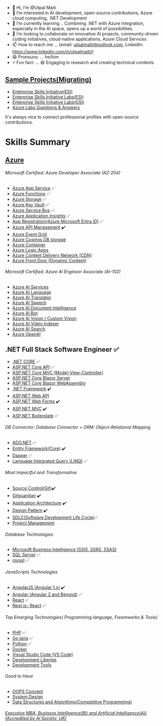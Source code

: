 - 👋 Hi, I’m @Utpal Maiti
- 👀 I’m interested in AI development, open-source contributions, Azure cloud computing, .NET Development
- 🌱 I’m currently learning .. Combining .NET with Azure integration, especially in the AI space, opens up a world of possibilities.
- 💞️ I’m looking to collaborate on innovative AI projects, community-driven coding initiatives, cloud-native applications, Azure Cloud Services
- 📫 How to reach me ... (email: utpalmaiti@outlook.com, LinkedIn: https://www.linkedin.com/in/utpalmaiti/)
- 😄 Pronouns: ... he/him
- ⚡ Fun fact: ... 😄 Engaging in research and creating technical contents

## [Sample Projects(Migrating)](https://github.com/UtpalMaiti/)

- [Enterprise Skills Initiative(ESI)](https://esi.microsoft.com/)
- [Enterprise Skills Initiative Labs(ESI)](https://esi.learnondemand.net/)
- [Enterprise Skills Initiative Labs(GSI)](https://gsi.learnondemand.net/)
- [Azure Labs Questions & Answers](/AzureLabs)

It's always nice to connect professional profiles with open-source contributions.

# Skills Summary

## [Azure](/InterviewQuestionsAnswers/AZURE/)

###### Microsoft Certified: Azure Developer Associate (AZ-204)

- [Azure App Service](/InterviewQuestionsAnswers/AZURE/AzureAppService/) :white_check_mark:
- [Azure Functions](/InterviewQuestionsAnswers/AZURE/AzureFunctions/) :white_check_mark:
- [Azure Storage](/InterviewQuestionsAnswers/AZURE/AzureStorage/) :white_check_mark:
- [Azure Key Vault](/InterviewQuestionsAnswers/AZURE/AzureKeyVault/) :white_check_mark:
- [Azure Service Bus](/InterviewQuestionsAnswers/AZURE/AzureServiceBus) :white_check_mark:
- [Azure Application Insights](/InterviewQuestionsAnswers/AZURE/AzureApplicationInsights) :white_check_mark:
- [App Registration(Azure Microsoft Entra ID)](/InterviewQuestionsAnswers/AZURE/AzureMicrosoftEntraID) :white_check_mark:
- [Azure API Management](/InterviewQuestionsAnswers/AZURE/AzureAPIManagement) ✔️
- [Azure Event Grid](/InterviewQuestionsAnswers/AZURE/AzureEventGrid)
- [Azure Cosmos DB storage](/InterviewQuestionsAnswers/AZURE/AzureCosmosDBstorage)
- [Azure Container](/InterviewQuestionsAnswers/AZURE/AzureAPIManagement)
- [Azure Logic Apps](/InterviewQuestionsAnswers/AZURE/AzureLogicApps)
- [Azure Content Delivery Network (CDN)](</InterviewQuestionsAnswers/AZURE/AzureContentDeliveryNetwork(CDN)VSAzureFrontDoor(DynamicContent)>)
- [Azure Front Door (Dynamic Content)](</InterviewQuestionsAnswers/AZURE/AzureContentDeliveryNetwork(CDN)VSAzureFrontDoor(DynamicContent)>)

###### Microsoft Certified: Azure AI Engineer Associate (AI-102)

- [Azure AI Services](https://github.com/utpal-maiti/Azure_AI_Services)
- [Azure AI Language](https://github.com/utpal-maiti/Azure_AI_Services)
- [Azure AI Translator](https://github.com/utpal-maiti/Azure_AI_Services)
- [Azure AI Speech](https://github.com/utpal-maiti/Azure_AI_Services)
- [Azure Al Document Intelligence](https://github.com/utpal-maiti/Azure_AI_Services)
- [Azure Al Bot](https://github.com/utpal-maiti/Azure_AI_Services)
- [Azure Al Vision / Custom Vision](https://github.com/utpal-maiti/Azure_AI_Services)
- [Azure AI Video Indexer](https://github.com/utpal-maiti/Azure_AI_Services)
- [Azure AI Search](https://github.com/utpal-maiti/Azure_AI_Services)
- [Azure OpenAl](https://github.com/utpal-maiti/Azure_AI_Services)

## .NET Full Stack Software Engineer :white_check_mark:

- [.NET CORE](/InterviewQuestionsAnswers/DOTNETCORE/) :white_check_mark:
- [ASP.NET Core API](/InterviewQuestionsAnswers/DOTNETCORE/API/) :white_check_mark:
- [ASP.NET Core MVC (Model-View-Controller)](/InterviewQuestionsAnswers/DOTNETCORE/MVC/)
- [ASP.NET Core Blazor Server](https://github.com/utpal-maiti/DOTNET_CORE/MVC/)
- [ASP.NET Core Blazor WebAssembly](https://github.com/utpal-maiti/DOTNET_CORE/MVC/)
- [.NET Framework](https://github.com/utpal-maiti/DOTNET_Framework/) ✔️
- [ASP.NET Web API](https://github.com/utpal-maiti/DOTNET_CORE/MVC/)
- [ASP.NET Web Forms](https://github.com/utpal-maiti/DOTNET_CORE/MVC/) ✔️
- [ASP.NET MVC](https://github.com/utpal-maiti/DOTNET_CORE/MVC/) ✔️
- [ASP.NET Boilerplate](https://aspnetboilerplate.com/Pages/Documents/) :white_check_mark:

###### DB Connector: Database Connector = ORM: Object-Relational Mapping

- [ADO.NET](/InterviewQuestionsAnswers/ADO.NET) :white_check_mark:
- [Entity Framework(Core)](/InterviewQuestionsAnswers/EntityFramework) ✔️
- [Dapper](/InterviewQuestionsAnswers/Dapper) :white_check_mark:
- [Language Integrated Query (LINQ)](/InterviewQuestionsAnswers/LanguageIntegratedQuery) :white_check_mark:

###### Most Impactful and Transformative

- [Source Control(Git)](/InterviewQuestionsAnswers/SourceControl)✔️
- [Gitguardian](/InterviewQuestionsAnswers/SourceControl/Gitguardian) ✔️
- [Application Architecture](/InterviewQuestionsAnswers/ApplicationArchitecture) ✔️
- [Design Pattern](/InterviewQuestionsAnswers/DesignPattern) ✔️
- [SDLC(Software Development Life Cycle)](/InterviewQuestionsAnswers/SDLC):white_check_mark:
- [Project Management](/InterviewQuestionsAnswers/ProjectManagement)

###### Database Technologies

- [Microsoft Business Intelligence (SSIS, SSRS, SSAS)](/InterviewQuestionsAnswers/MicrosoftBusinessIntelligence/)
- [SQL Server](/InterviewQuestionsAnswers/SQLServer/) :white_check_mark:
- [mysql](/InterviewQuestionsAnswers/mysql/) :white_check_mark:

###### JavaScripts Technologies

- [AngularJS (Angular 1.x)](/InterviewQuestionsAnswers/ANGULARjs/) ✔️
- [Angular (Angular 2 and Beyond)](/InterviewQuestionsAnswers/ANGUALR) :white_check_mark:
- [React](/InterviewQuestionsAnswers/REACT) :white_check_mark:
- [Next.js- React](/InterviewQuestionsAnswers/REACT/Next.js) :white_check_mark:

###### Top Emerging Technologies( Programming language, Freamworks & Tools)

- [PHP](/InterviewQuestionsAnswers/PHP/) :white_check_mark:
- [Go lang](/InterviewQuestionsAnswers/GO/) :white_check_mark:
- [Python](/InterviewQuestionsAnswers/Python/) :white_check_mark:
- [Docker](/InterviewQuestionsAnswers/Docker)
- [Visual Studio Code (VS Code)](</InterviewQuestionsAnswers/VisualStudioCode(VSCode)>)
- [Development Liberies](/InterviewQuestionsAnswers/DevelopmentLiberies)
- [Development Tools](/InterviewQuestionsAnswers/DevelopmentTools)

###### Good to Have

- [OOPS Concept](/InterviewQuestionsAnswers/OOPSConcept)
- [System Design](/InterviewQuestionsAnswers/SystemDesign)
- [Data Structures and Algorithms(Competitive Programming)](/InterviewQuestionsAnswers/CompetitiveProgramming)

###### [Executive MBA, Business Intelligence(BI) and Artificial Intelligence(AI)(Accredited by AI Society, UK)](https://isdclearning.online/mba-artificial-intelligence-and-business-intelligence/)
